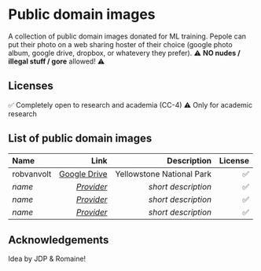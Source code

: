 # Public domain images

A collection of public domain images donated for ML training. Pepole can put their photo on a web sharing hoster of their choice (google photo album, google drive, dropbox, or whatevery they prefer). ⚠️ **NO nudes / illegal stuff / gore** allowed! ⚠️

## Licenses

✅ Completely open to research and academia (CC-4)
⚠️ Only for academic research

## List of public domain images

| Name | Link | Description | License |
| :---         |     ---:      |          ---: | ---: |
| robvanvolt   | [Google Drive](https://drive.google.com/drive/folders/1jVZUjJo0MTZvlgkkIS-O6LceVoCSankd?usp=sharing)     | Yellowstone National Park  | ✅ |
| *name*     | [*Provider*](https://google.com)        | *short description*      | ✅ |
| *name*     | [*Provider*](https://google.com)        | *short description*      | ✅ |
| *name*     | [*Provider*](https://google.com)        | *short description*      | ✅ |


## Acknowledgements
Idea by JDP & Romaine!
